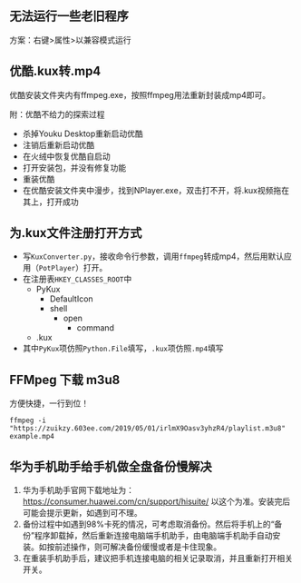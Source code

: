 ## 无法运行一些老旧程序
方案：右键>属性>以兼容模式运行
## 优酷.kux转.mp4
优酷安装文件夹内有ffmpeg.exe，按照ffmpeg用法重新封装成mp4即可。

附：优酷不给力的探索过程

- 杀掉Youku Desktop重新启动优酷
- 注销后重新启动优酷
- 在火绒中恢复优酷自启动
- 打开安装包，并没有修复功能
- 重装优酷
- 在优酷安装文件夹中漫步，找到NPlayer.exe，双击打不开，将.kux视频拖在其上，打开成功

## 为.kux文件注册打开方式

- 写`KuxConverter.py`，接收命令行参数，调用`ffmpeg`转成mp4，然后用默认应用（`PotPlayer`）打开。
- 在注册表`HKEY_CLASSES_ROOT`中
    - PyKux
		- DefaultIcon
		- shell
		    - open
				- command
    - .kux
- 其中`PyKux`项仿照`Python.File`填写，`.kux`项仿照`.mp4`填写

## FFMpeg 下载 m3u8

方便快捷，一行到位！

```shell
ffmpeg -i "https://zuikzy.603ee.com/2019/05/01/irlmX9Oasv3yhzR4/playlist.m3u8" example.mp4
```

## 华为手机助手给手机做全盘备份慢解决
1. 华为手机助手官网下载地址为：<https://consumer.huawei.com/cn/support/hisuite/>
以这个为准。安装完后可能会提示更新，如遇到可不理。
2. 备份过程中如遇到98%卡死的情况，可考虑取消备份。然后将手机上的“备份”程序卸载掉，然后重新连接电脑端手机助手，由电脑端手机助手自动安装。如按前述操作，则可解决备份缓慢或者是卡住现象。
3. 在重装手机助手后，建议把手机连接电脑的相关记录取消，并且重新打开相关开关。
